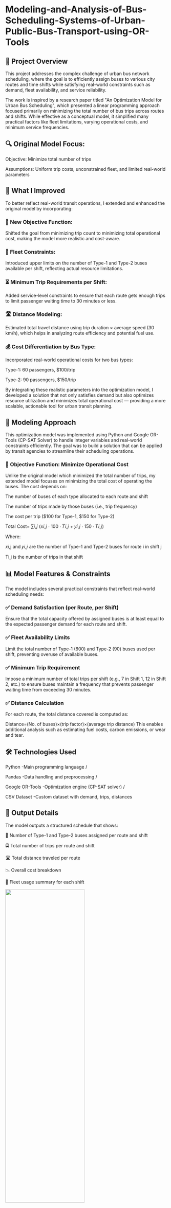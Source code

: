 # Modeling-and-Analysis-of-Bus-Scheduling-Systems-of-Urban-Public-Bus-Transport-using-OR-Tools
## 🧠 Project Overview
This project addresses the complex challenge of urban bus network scheduling, where the goal is to efficiently assign buses to various city routes and time shifts while satisfying real-world constraints such as demand, fleet availability, and service reliability.

The work is inspired by a research paper titled "An Optimization Model for Urban Bus Scheduling", which presented a linear programming approach focused primarily on minimizing the total number of bus trips across routes and shifts. While effective as a conceptual model, it simplified many practical factors like fleet limitations, varying operational costs, and minimum service frequencies.

## 🔍 Original Model Focus:
Objective: Minimize total number of trips

Assumptions: Uniform trip costs, unconstrained fleet, and limited real-world parameters

## 🚀 What I Improved
To better reflect real-world transit operations, I extended and enhanced the original model by incorporating:

### 🎯 New Objective Function:
Shifted the goal from minimizing trip count to minimizing total operational cost, making the model more realistic and cost-aware.

### 🚌 Fleet Constraints:
Introduced upper limits on the number of Type-1 and Type-2 buses available per shift, reflecting actual resource limitations.

### ⏳ Minimum Trip Requirements per Shift:
Added service-level constraints to ensure that each route gets enough trips to limit passenger waiting time to 30 minutes or less.

### 🛣️ Distance Modeling:
Estimated total travel distance using trip duration × average speed (30 km/h), which helps in analyzing route efficiency and potential fuel use.

### 💰 Cost Differentiation by Bus Type:
Incorporated real-world operational costs for two bus types:

Type-1: 60 passengers, $100/trip

Type-2: 90 passengers, $150/trip

By integrating these realistic parameters into the optimization model, I developed a solution that not only satisfies demand but also optimizes resource utilization and minimizes total operational cost — providing a more scalable, actionable tool for urban transit planning.

## 🧩 Modeling Approach
This optimization model was implemented using Python and Google OR-Tools (CP-SAT Solver) to handle integer variables and real-world constraints efficiently. The goal was to build a solution that can be applied by transit agencies to streamline their scheduling operations.

### 🎯 Objective Function: Minimize Operational Cost
Unlike the original model which minimized the total number of trips, my extended model focuses on minimizing the total cost of operating the buses.
The cost depends on:

The number of buses of each type allocated to each route and shift

The number of trips made by those buses (i.e., trip frequency)

The cost per trip ($100 for Type-1, $150 for Type-2)

Total Cost= ∑𝑖,𝑗 (𝑥𝑖,𝑗 ⋅ 100 ⋅ 𝑇𝑖,𝑗 + 𝑦𝑖,𝑗 ⋅ 150 ⋅ 𝑇𝑖,𝑗)

Where:

𝑥𝑖,j and 𝑦𝑖,𝑗  are the number of Type-1 and Type-2 buses for route i in shift j

Ti,j  is the number of trips in that shift

## 📊 Model Features & Constraints
The model includes several practical constraints that reflect real-world scheduling needs:

### ✅ Demand Satisfaction (per Route, per Shift)
Ensure that the total capacity offered by assigned buses is at least equal to the expected passenger demand for each route and shift.

### ✅ Fleet Availability Limits
Limit the total number of Type-1 (600) and Type-2 (90) buses used per shift, preventing overuse of available buses.

### ✅ Minimum Trip Requirement
Impose a minimum number of total trips per shift (e.g., 7 in Shift 1, 12 in Shift 2, etc.) to ensure buses maintain a frequency that prevents passenger waiting time from exceeding 30 minutes.

### ✅ Distance Calculation
For each route, the total distance covered is computed as:

Distance=(No. of buses)×(trip factor)×(average trip distance)
This enables additional analysis such as estimating fuel costs, carbon emissions, or wear and tear.

## 🛠️ Technologies Used

Python	          -Main programming language / 

Pandas	          -Data handling and preprocessing / 

Google OR-Tools	  -Optimization engine (CP-SAT solver) / 

CSV Dataset	      -Custom dataset with demand, trips, distances

## 📁 Output Details
The model outputs a structured schedule that shows:

🔢 Number of Type-1 and Type-2 buses assigned per route and shift

🚍 Total number of trips per route and shift

🛣️ Total distance traveled per route

📉 Overall cost breakdown

📆 Fleet usage summary for each shift

<img src="./Screenshots/OptimalOutput.png" width=70% height=50%>

<img src="./Screenshots/TotalDistanceByRoute.png" width=80% height=60%>
<img src="./Screenshots/TotalDistanceByShift.png" width=80% height=40%>
<img src="./Screenshots/Total_trips_By_Route.png" width=80% height=60%>
<img src="./Screenshots/Type1BusesByShift.png" width=80% height=40%>
<img src="./Screenshots/Type2BusesByShift.png" width=80% height=40%>


## 📚 Reference
"An Optimization Model for Urban Bus Scheduling"
This project extends the concepts from the original paper by integrating constraints and metrics that are essential for real-world decision-making.

📄 [(https://www.mirlabs.org/ijcisim/regular_papers_2014/IJCISIM_38.pdf)]

